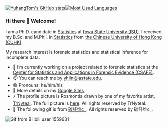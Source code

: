 [![YuhangTom's GitHub stats](https://github-readme-stats.vercel.app/api?username=YuhangTom&hide=stars,issues&count_private=true&show_icons=true)](https://github.com/anuraghazra/github-readme-stats)[![Most Used Languages](https://github-readme-stats.vercel.app/api/top-langs/?username=YuhangTom&layout=compact)](https://github.com/anuraghazra/github-readme-stats)

### Hi there 👋 Welcome!

I am a Ph.D. candidate in [Statistics](https://www.stat.iastate.edu/) at [Iowa State University (ISU)](https://www.iastate.edu/).  I received my B.Sc. and M.Phil. in [Statistics](https://www.sta.cuhk.edu.hk/) from [the Chinese University of Hong Kong (CUHK)](https://www.cuhk.edu.hk/english/).

My research interest is forensic statistics and statistical inference for incomplete data.

- 🔭 I’m currently working on a project related to forensic statistics at the [Center for Statistics and Applications in Forensic Evidence (CSAFE)](https://forensicstats.org/).
- 📫 You can reach me by [yhlin@iastate.edu](mailto:yhlin@iastate.edu).
- 😄 Pronouns: he/him/his
- 💬 More details on my [Google Sites](https://sites.google.com/view/yuhangtom/home).
- ⚡ The profile picture is Rosmontis drawn by one of my favorite artist, [TrNyteal](https://twitter.com/CiloRanko). The full picture is [here](https://twitter.com/CiloRanko/status/1323114419795025920?s=20&t=74jegARHBGkxZHUwWywW5w). All rights reserved by TrNyteal.
- 🌱 The following gif is from [碳纤维c_](https://space.bilibili.com/1559631/). All rights reserved by 碳纤维c_.

![Gif from Bilibili user 1559631](https://i0.hdslb.com/bfs/new_dyn/fff95db87781409b514cdb9e9a48dea21559631.gif)

<!--
**YuhangTom/YuhangTom** is a ✨ _special_ ✨ repository because its `README.md` (this file) appears on your GitHub profile.

Here are some ideas to get you started:

- 🔭 I’m currently working on ...
- 🌱 I’m currently learning ...
- 👯 I’m looking to collaborate on ...
- 🤔 I’m looking for help with ...
- 💬 Ask me about ...
- 📫 How to reach me: ...
- 😄 Pronouns: ...
- ⚡ Fun fact: ...
-->
